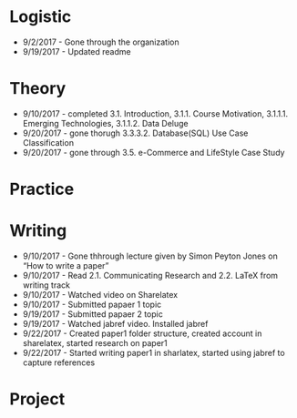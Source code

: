 # Logistic
* 9/2/2017 - Gone through the organization
* 9/19/2017 - Updated readme

# Theory
* 9/10/2017 - completed 3.1. Introduction, 3.1.1. Course Motivation, 3.1.1.1. Emerging Technologies, 3.1.1.2. Data Deluge
* 9/20/2017 - gone thorugh 3.3.3.2. Database(SQL) Use Case Classification
* 9/20/2017 - gone through 3.5. e-Commerce and LifeStyle Case Study

# Practice


# Writing
* 9/10/2017 - Gone thhrough lecture given by Simon Peyton Jones on “How to write a paper”
* 9/10/2017 - Read 2.1. Communicating Research and 2.2. LaTeX from writing track
* 9/10/2017 - Watched video on Sharelatex
* 9/10/2017 - Submitted papaer 1 topic
* 9/19/2017 - Submitted papaer 2 topic
* 9/19/2017 - Watched jabref video. Installed jabref
* 9/22/2017 - Created paper1 folder structure, created account in sharelatex, started research on paper1
* 9/22/2017 - Started writing paper1 in sharlatex, started using jabref to capture references

# Project

